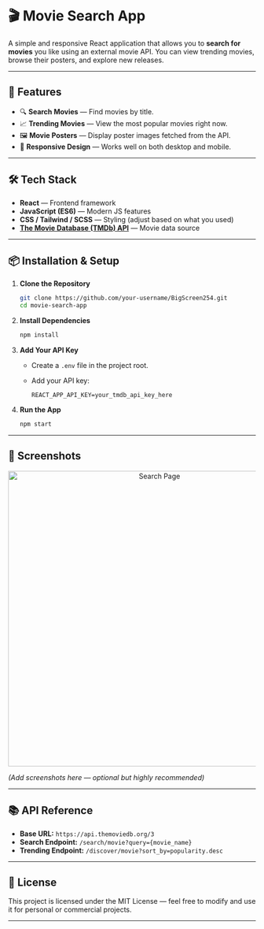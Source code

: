 # 🎬 Movie Search App

A simple and responsive React application that allows you to **search for movies** you like using an external movie API. You can view trending movies, browse their posters, and explore new releases.

---

## 🚀 Features

* 🔍 **Search Movies** — Find movies by title.
* 📈 **Trending Movies** — View the most popular movies right now.
* 🖼 **Movie Posters** — Display poster images fetched from the API.
* 📱 **Responsive Design** — Works well on both desktop and mobile.

---

## 🛠️ Tech Stack

* **React** — Frontend framework
* **JavaScript (ES6)** — Modern JS features
* **CSS / Tailwind / SCSS** — Styling (adjust based on what you used)
* **[The Movie Database (TMDb) API](https://www.themoviedb.org/documentation/api)** — Movie data source

---

## 📦 Installation & Setup

1. **Clone the Repository**

   ```bash
   git clone https://github.com/your-username/BigScreen254.git
   cd movie-search-app
   ```

2. **Install Dependencies**

   ```bash
   npm install
   ```

3. **Add Your API Key**

   * Create a `.env` file in the project root.
   * Add your API key:

     ```env
     REACT_APP_API_KEY=your_tmdb_api_key_here
     ```

4. **Run the App**

   ```bash
   npm start
   ```

---

## 📸 Screenshots
<p align="center">
  <img src="./hero.png" alt="Search Page" width="600">
</p>


*(Add screenshots here — optional but highly recommended)*

---

## 📚 API Reference

* **Base URL:** `https://api.themoviedb.org/3`
* **Search Endpoint:** `/search/movie?query={movie_name}`
* **Trending Endpoint:** `/discover/movie?sort_by=popularity.desc`

---

## 📜 License

This project is licensed under the MIT License — feel free to modify and use it for personal or commercial projects.

---

